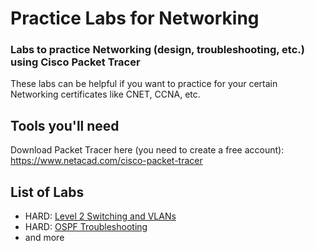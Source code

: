 # Practice Labs for Networking

### Labs to practice Networking (design, troubleshooting, etc.) using Cisco Packet Tracer

These labs can be helpful if you want to practice for your certain Networking certificates
like CNET, CCNA, etc.

## Tools you'll need
Download Packet Tracer here (you need to create a free account):
https://www.netacad.com/cisco-packet-tracer

## List of Labs
- HARD: [Level 2 Switching and VLANs](https://github.com/Krisk511/Cisco-Packet-Tracer-Labs/tree/main/CCNA%20200-301%20Labs/L2_SWITCHING_AND_VLANs)
- HARD: [OSPF Troubleshooting](https://github.com/Krisk511/Cisco-Packet-Tracer-Labs/blob/main/CCNA%20200-301%20Labs/OSPF%20Troubleshooting)
- and more
